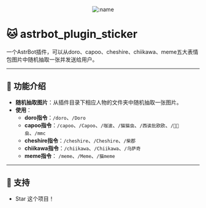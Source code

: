 </div>

<div align="center">

![:name](https://count.getloli.com/@astrbot_plugin_sticker?name=astrbot_plugin_sticker&theme=original-new&padding=7&offset=0&align=top&scale=1&pixelated=1&darkmode=auto)

</div>




# 🐱 astrbot_plugin_sticker

一个AstrBot插件，可以从doro、capoo、cheshire、chiikawa、meme五大表情包图片中随机抽取一张并发送给用户。

***

## 🚀 功能介绍

- **随机抽取图片**：从插件目录下相应人物的文件夹中随机抽取一张图片。
- **使用**：
	- **doro指令**：`/doro`、`/Doro`
	- **capoo指令**：`/capoo`、`/Capoo`、`/咖波`、`/猫猫虫`、`/西诶批欧欧`、`/🐷🐷虫`、`/mmc`
	- **cheshire指令**：`/cheshire`、`/Cheshire`、`/柴郡`
	- **chiikawa指令**：`/chiikawa`、`/Chiikawa`、`/乌萨奇`
    - **meme指令**： `/meme`、`/Meme`、`/猫meme`

***

## 🌟 支持

- Star 这个项目！